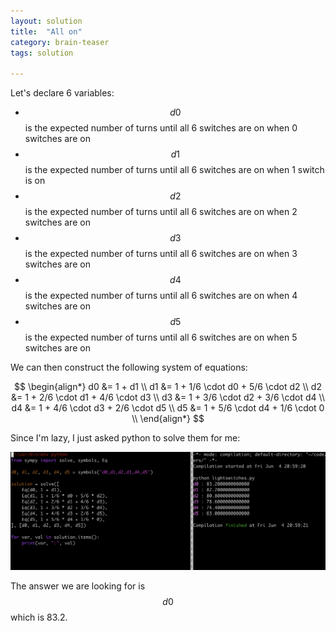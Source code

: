 ```yaml
---
layout: solution
title:  "All on"
category: brain-teaser
tags: solution

---
```


Let's declare 6 variables:

- $$d0$$ is the expected number of turns until all 6 switches are on when 0 switches are on
- $$d1$$ is the expected number of turns until all 6 switches are on when 1 switch is on
- $$d2$$ is the expected number of turns until all 6 switches are on when 2 switches are on
- $$d3$$ is the expected number of turns until all 6 switches are on when 3 switches are on
- $$d4$$ is the expected number of turns until all 6 switches are on when 4 switches are on
- $$d5$$ is the expected number of turns until all 6 switches are on when 5 switches are on

We can then construct the following system of equations:

$$
\begin{align*}
d0 &= 1 + d1 \\
d1 &= 1 + 1/6 \cdot d0 + 5/6 \cdot d2 \\
d2 &= 1 + 2/6 \cdot d1 + 4/6 \cdot d3 \\
d3 &= 1 + 3/6 \cdot d2 + 3/6 \cdot d4 \\
d4 &= 1 + 4/6 \cdot d3 + 2/6 \cdot d5 \\
d5 &= 1 + 5/6 \cdot d4 + 1/6 \cdot 0 \\
\end{align*}
$$

Since I'm lazy, I just asked python to solve them for me:

<img src="solution.png" alt="solution" width="800px">

The answer we are looking for is $$d0$$ which is 83.2.
